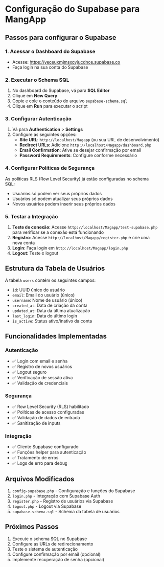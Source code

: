 # Configuração do Supabase para MangApp

## Passos para configurar o Supabase

### 1. Acessar o Dashboard do Supabase
- Acesse: https://yeceuxmjmsxovjucdnce.supabase.co
- Faça login na sua conta do Supabase

### 2. Executar o Schema SQL
1. No dashboard do Supabase, vá para **SQL Editor**
2. Clique em **New Query**
3. Copie e cole o conteúdo do arquivo `supabase-schema.sql`
4. Clique em **Run** para executar o script

### 3. Configurar Autenticação
1. Vá para **Authentication** > **Settings**
2. Configure as seguintes opções:
   - **Site URL**: `http://localhost/Magapp` (ou sua URL de desenvolvimento)
   - **Redirect URLs**: Adicione `http://localhost/Magapp/dashboard.php`
   - **Email Confirmation**: Ative se desejar confirmação por email
   - **Password Requirements**: Configure conforme necessário

### 4. Configurar Políticas de Segurança
As políticas RLS (Row Level Security) já estão configuradas no schema SQL:
- Usuários só podem ver seus próprios dados
- Usuários só podem atualizar seus próprios dados
- Novos usuários podem inserir seus próprios dados

### 5. Testar a Integração
1. **Teste de conexão**: Acesse `http://localhost/Magapp/test-supabase.php` para verificar se a conexão está funcionando
2. **Registro**: Acesse `http://localhost/Magapp/register.php` e crie uma nova conta
3. **Login**: Faça login em `http://localhost/Magapp/login.php`
4. **Logout**: Teste o logout

## Estrutura da Tabela de Usuários

A tabela `users` contém os seguintes campos:
- `id`: UUID único do usuário
- `email`: Email do usuário (único)
- `username`: Nome de usuário (único)
- `created_at`: Data de criação da conta
- `updated_at`: Data da última atualização
- `last_login`: Data do último login
- `is_active`: Status ativo/inativo da conta

## Funcionalidades Implementadas

### Autenticação
- ✅ Login com email e senha
- ✅ Registro de novos usuários
- ✅ Logout seguro
- ✅ Verificação de sessão ativa
- ✅ Validação de credenciais

### Segurança
- ✅ Row Level Security (RLS) habilitado
- ✅ Políticas de acesso configuradas
- ✅ Validação de dados de entrada
- ✅ Sanitização de inputs

### Integração
- ✅ Cliente Supabase configurado
- ✅ Funções helper para autenticação
- ✅ Tratamento de erros
- ✅ Logs de erro para debug

## Arquivos Modificados

1. `config-supabase.php` - Configuração e funções do Supabase
2. `login.php` - Integração com Supabase Auth
3. `register.php` - Registro de usuários via Supabase
4. `logout.php` - Logout via Supabase
5. `supabase-schema.sql` - Schema da tabela de usuários

## Próximos Passos

1. Execute o schema SQL no Supabase
2. Configure as URLs de redirecionamento
3. Teste o sistema de autenticação
4. Configure confirmação por email (opcional)
5. Implemente recuperação de senha (opcional)
